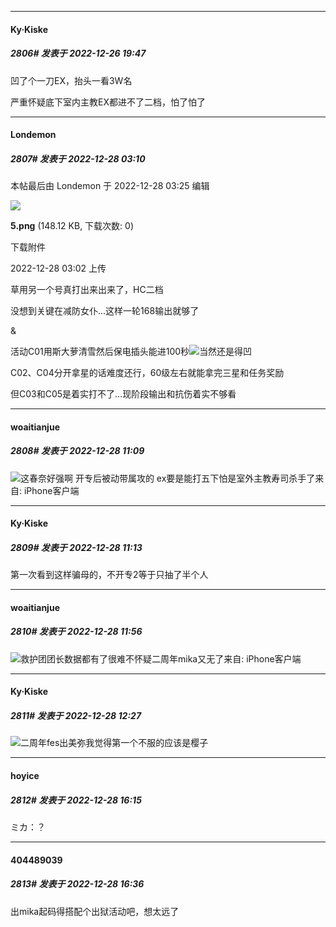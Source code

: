 

*****

####  Ky·Kiske  
##### 2806#       发表于 2022-12-26 19:47

凹了个一刀EX，抬头一看3W名

严重怀疑底下室内主教EX都进不了二档，怕了怕了



*****

####  Londemon  
##### 2807#       发表于 2022-12-28 03:10

 本帖最后由 Londemon 于 2022-12-28 03:25 编辑 

<img src="https://img.saraba1st.com/forum/202212/28/030229efhmplx444jutl9e.png" referrerpolicy="no-referrer">

<strong>5.png</strong> (148.12 KB, 下载次数: 0)

下载附件

2022-12-28 03:02 上传

草用另一个号真打出来出来了，HC二档

没想到关键在减防女仆...这样一轮168输出就够了

&amp;

活动C01用斯大萝清雪然后保电插头能进100秒<img src="https://static.saraba1st.com/image/smiley/face2017/068.png" referrerpolicy="no-referrer">当然还是得凹

C02、C04分开拿星的话难度还行，60级左右就能拿完三星和任务奖励

但C03和C05是着实打不了...现阶段输出和抗伤着实不够看



*****

####  woaitianjue  
##### 2808#       发表于 2022-12-28 11:09

<img src="https://static.saraba1st.com/image/smiley/face2017/024.png" referrerpolicy="no-referrer">这春奈好强啊 开专后被动带属攻的 ex要是能打五下怕是室外主教寿司杀手了来自: iPhone客户端



*****

####  Ky·Kiske  
##### 2809#       发表于 2022-12-28 11:13

第一次看到这样骗母的，不开专2等于只抽了半个人



*****

####  woaitianjue  
##### 2810#       发表于 2022-12-28 11:56

<img src="https://static.saraba1st.com/image/smiley/face2017/037.png" referrerpolicy="no-referrer">救护团团长数据都有了很难不怀疑二周年mika又无了来自: iPhone客户端



*****

####  Ky·Kiske  
##### 2811#       发表于 2022-12-28 12:27

<img src="https://static.saraba1st.com/image/smiley/face2017/048.png" referrerpolicy="no-referrer">二周年fes出美弥我觉得第一个不服的应该是樱子



*****

####  hoyice  
##### 2812#       发表于 2022-12-28 16:15

ミカ：？



*****

####  404489039  
##### 2813#       发表于 2022-12-28 16:36

出mika起码得搭配个出狱活动吧，想太远了

